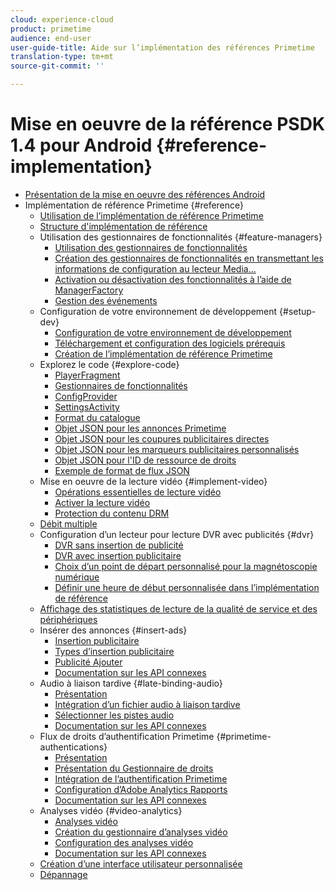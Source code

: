 ```yaml
---
cloud: experience-cloud
product: primetime
audience: end-user
user-guide-title: Aide sur l’implémentation des références Primetime
translation-type: tm+mt
source-git-commit: ''

---
```



# Mise en oeuvre de la référence PSDK 1.4 pour Android {#reference-implementation}

+ [Présentation de la mise en oeuvre des références Android](home.md)
+ Implémentation de référence Primetime {#reference}
   + [Utilisation de l’implémentation de référence Primetime](ref-implementation/how-to-use-ref-player.md)
   + [Structure d&#39;implémentation de référence](ref-implementation/ref-player-structure.md)
   + Utilisation des gestionnaires de fonctionnalités {#feature-managers}
      + [Utilisation des gestionnaires de fonctionnalités](ref-implementation/using-feature-managers/how-to-use-feature-managers.md)
      + [Création des gestionnaires de fonctionnalités en transmettant les informations de configuration au lecteur Media...](ref-implementation/using-feature-managers/creating-feature-managers.md)
      + [Activation ou désactivation des fonctionnalités à l’aide de ManagerFactory](ref-implementation/using-feature-managers/turning-features-on-off.md)
      + [Gestion des événements](ref-implementation/using-feature-managers/handling-events.md)
   + Configuration de votre environnement de développement {#setup-dev}
      + [Configuration de votre environnement de développement](set-up-dev-environment/set-up-dev-environment-overview.md)
      + [Téléchargement et configuration des logiciels prérequis](set-up-dev-environment/download-prereqs-android.md)
      + [Création de l’implémentation de référence Primetime](set-up-dev-environment/install-the-ref-player-project.md)
   + Explorez le code {#explore-code}
      + [PlayerFragment](set-up-dev-environment/exploring-code/player-fragment.md)
      + [Gestionnaires de fonctionnalités](set-up-dev-environment/exploring-code/about-psdk-feature-managers.md)
      + [ConfigProvider](set-up-dev-environment/exploring-code/config-provider.md)
      + [SettingsActivity](set-up-dev-environment/exploring-code/settings-activity.md)
      + [Format du catalogue](set-up-dev-environment/exploring-code/catalog-format.md)
      + [Objet JSON pour les annonces Primetime](set-up-dev-environment/exploring-code/json-pt-ads.md)
      + [Objet JSON pour les coupures publicitaires directes](set-up-dev-environment/exploring-code/json-direct-ad-breaks.md)
      + [Objet JSON pour les marqueurs publicitaires personnalisés](set-up-dev-environment/exploring-code/json-custom-ad-markers.md)
      + [Objet JSON pour l&#39;ID de ressource de droits](set-up-dev-environment/exploring-code/json-entitlement-resource-id.md)
      + [Exemple de format de flux JSON](set-up-dev-environment/exploring-code/example-json-feed-format.md)
   + Mise en oeuvre de la lecture vidéo {#implement-video}
      + [Opérations essentielles de lecture vidéo](implement-video-playback/video-playback.md)
      + [Activer la lecture vidéo](implement-video-playback/enable-video-playback.md)
      + [Protection du contenu DRM](implement-video-playback/content-protection.md)
   + [Débit multiple](implement-video-playback/mbr.md)
   + Configuration d’un lecteur pour lecture DVR avec publicités {#dvr}
      + [DVR sans insertion de publicité](implement-video-playback/dvr/dvr-without-ad-insertion.md)
      + [DVR avec insertion publicitaire](implement-video-playback/dvr/dvr-with-ad-insertion.md)
      + [Choix d’un point de départ personnalisé pour la magnétoscopie numérique](implement-video-playback/dvr/dvr-custom-start-point.md)
      + [Définir une heure de début personnalisée dans l’implémentation de référence](implement-video-playback/dvr/set-custom-start-time-dvr.md)
   + [Affichage des statistiques de lecture de la qualité de service et des périphériques](implement-video-playback/qos-statistics.md)
   + Insérer des annonces {#insert-ads}
      + [Insertion publicitaire](insert-ads/ad-insertion.md)
      + [Types d’insertion publicitaire](insert-ads/ad-insertion-types.md)
      + [Publicité Ajouter](insert-ads/add-advertising.md)
      + [Documentation sur les API connexes](insert-ads/aps-callbacks-ad-insertion.md)
   + Audio à liaison tardive {#late-binding-audio}
      + [Présentation](late-binding-audio/late-binding-audio-overview.md)
      + [Intégration d’un fichier audio à liaison tardive](late-binding-audio/aa-enable.md)
      + [Sélectionner les pistes audio](late-binding-audio/select-audio-tracks.md)
      + [Documentation sur les API connexes](late-binding-audio/aa-api-callbacks.md)
   + Flux de droits d’authentification Primetime {#primetime-authentications}
      + [Présentation](paytvpass-entitlement/paytvpass-entitlement-overview.md)
      + [Présentation du Gestionnaire de droits](paytvpass-entitlement/entitlement-overvivew.md)
      + [Intégration de l’authentification Primetime](paytvpass-entitlement/integrate-pass.md)
      + [Configuration d’Adobe Analytics Rapports](paytvpass-entitlement/pass-analytics-setup.md)
      + [Documentation sur les API connexes](paytvpass-entitlement/pass-apis-callbacks.md)
   + Analyses vidéo {#video-analytics}
      + [Analyses vidéo](video-analytics/video-analytics-overview.md)
      + [Création du gestionnaire d’analyses vidéo](video-analytics/create-video-analytics-manager.md)
      + [Configuration des analyses vidéo](video-analytics/configure-video-analytics-manager.md)
      + [Documentation sur les API connexes](video-analytics/va-apis-callbacks.md)
   + [Création d’une interface utilisateur personnalisée](build-custom-ui.md)
   + [Dépannage](troubleshooting.md)
